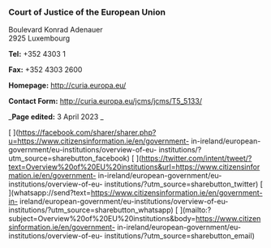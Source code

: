 ###  Court of Justice of the European Union

Boulevard Konrad Adenauer  
2925 Luxembourg

**Tel:** +352 4303 1

**Fax:** +352 4303 2600

**Homepage:** [ http://curia.europa.eu/ ](http://curia.europa.eu/)

**Contact Form:** [ http://curia.europa.eu/jcms/jcms/T5_5133/
](http://curia.europa.eu/jcms/jcms/T5_5133/)

_**Page edited:** 3 April 2023 _

[
](https://facebook.com/sharer/sharer.php?u=https://www.citizensinformation.ie/en/government-
in-ireland/european-government/eu-institutions/overview-of-eu-
institutions/?utm_source=sharebutton_facebook) [
](https://twitter.com/intent/tweet/?text=Overview%20of%20EU%20institutions&url=https://www.citizensinformation.ie/en/government-
in-ireland/european-government/eu-institutions/overview-of-eu-
institutions/?utm_source=sharebutton_twitter) [
](whatsapp://send?text=https://www.citizensinformation.ie/en/government-in-
ireland/european-government/eu-institutions/overview-of-eu-
institutions/?utm_source=sharebutton_whatsapp) [
](mailto:?subject=Overview%20of%20EU%20institutions&body=https://www.citizensinformation.ie/en/government-
in-ireland/european-government/eu-institutions/overview-of-eu-
institutions/?utm_source=sharebutton_email) [ ](javascript:void\(0\))
